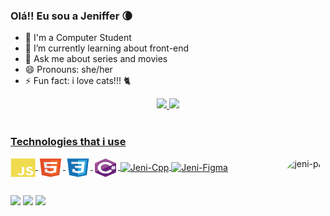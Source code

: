 ### Olá!! Eu sou a Jeniffer 🌘


- 🔭 I'm a Computer Student 
- 🌱 I’m currently learning about front-end
- 💬 Ask me about series and movies
- 😄 Pronouns: she/her
- ⚡ Fun fact: i love cats!!! 🐈


<div align="center">
  <a href="https://github.com/yeneffer">
  <img height="160em" src="https://github-readme-stats.vercel.app/api?username=yeneffer&show_icons=true&theme=tokyonight&include_all_commits=true&count_private=true"/>
  <img height="160em" src="https://github-readme-stats.vercel.app/api/top-langs/?username=yeneffer&layout=compact&langs_count=7&theme=tokyonight"/>
</div>

  
  <div style="display: inline_block"><br>
  
  ### Technologies that i use
  
  <img align="center" alt="Jeni-Js" height="30" width="40" src="https://raw.githubusercontent.com/devicons/devicon/master/icons/javascript/javascript-plain.svg">
  <img align="center" alt="Jeni-HTML" height="30" width="40" src="https://raw.githubusercontent.com/devicons/devicon/master/icons/html5/html5-original.svg">
  <img align="center" alt="Jeni-CSS" height="30" width="40" src="https://raw.githubusercontent.com/devicons/devicon/master/icons/css3/css3-original.svg">
  <img align="center" alt="Jeni-Csharp" height="30" width="40" src="https://raw.githubusercontent.com/devicons/devicon/master/icons/csharp/csharp-original.svg">
  <img align="center" alt="Jeni-Cpp" height="30" width="40" src="https://cdn.jsdelivr.net/gh/devicons/devicon/icons/cplusplus/cplusplus-original.svg" />
  <img align= "center" alt= "Jeni-Figma" height = "30" width "40" src="https://cdn.jsdelivr.net/gh/devicons/devicon/icons/figma/figma-original.svg" />
   <img align="right" alt="jeni-pic" height="150" style="border-radius:50px;" src="https://media.discordapp.net/attachments/822821127277117452/978433874067595284/338224_T6m5QC5S.png?width=473&height=473">
</div>
  
 ##
  
<div> 
 
  <a href="https://www.instagram.com/msjeniffer/" target="_blank"><img src="https://img.shields.io/badge/-Instagram-%23E4405F?style=for-the-badge&logo=instagram&logoColor=white" target="_blank"></a>
 	<a href="https://www.twitch.tv/yeneffer_" target="_blank"><img src="https://img.shields.io/badge/Twitch-9146FF?style=for-the-badge&logo=twitch&logoColor=white" target="_blank"></a>
  <a href="https://www.linkedin.com/in/jenifferssantos/" target="_blank"><img src="https://img.shields.io/badge/-LinkedIn-%230077B5?style=for-the-badge&logo=linkedin&logoColor=white" target="_blank"></a> 

